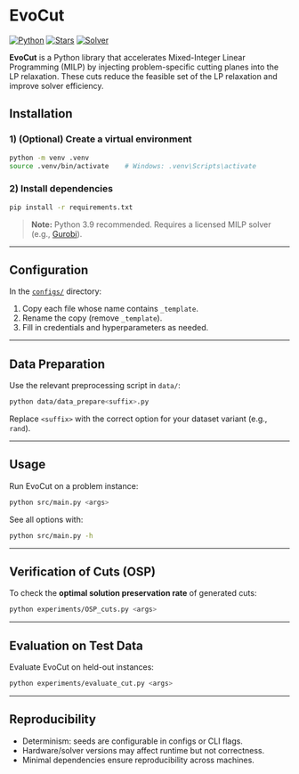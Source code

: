 
# EvoCut
[![Python](https://img.shields.io/badge/python-3.9%2B-blue.svg)](./requirements.txt)
[![Stars](https://img.shields.io/github/stars/milad1378yz/EvoCut?style=social)](https://github.com/milad1378yz/EvoCut/stargazers)
[![Solver](https://img.shields.io/badge/solver-Gurobi-EE3124?logo=gurobi&logoColor=white)](https://www.gurobi.com/)


**EvoCut** is a Python library that accelerates Mixed-Integer Linear Programming (MILP) by injecting problem-specific cutting planes into the LP relaxation. These cuts reduce the feasible set of the LP relaxation and improve solver efficiency.


## Installation

### 1) (Optional) Create a virtual environment
```bash
python -m venv .venv
source .venv/bin/activate    # Windows: .venv\Scripts\activate
````

### 2) Install dependencies

```bash
pip install -r requirements.txt
```

> **Note:** Python 3.9 recommended.
> Requires a licensed MILP solver (e.g., [Gurobi](https://www.gurobi.com/)).

---

## Configuration

In the [`configs/`](./configs) directory:

1. Copy each file whose name contains `_template`.
2. Rename the copy (remove `_template`).
3. Fill in credentials and hyperparameters as needed.

---

## Data Preparation

Use the relevant preprocessing script in `data/`:

```bash
python data/data_prepare<suffix>.py
```

Replace `<suffix>` with the correct option for your dataset variant (e.g., `rand`).

---

## Usage

Run EvoCut on a problem instance:

```bash
python src/main.py <args>
```

See all options with:

```bash
python src/main.py -h
```

---

## Verification of Cuts (OSP)

To check the **optimal solution preservation rate** of generated cuts:

```bash
python experiments/OSP_cuts.py <args>
```

---

## Evaluation on Test Data

Evaluate EvoCut on held-out instances:

```bash
python experiments/evaluate_cut.py <args>
```

---

## Reproducibility

* Determinism: seeds are configurable in configs or CLI flags.
* Hardware/solver versions may affect runtime but not correctness.
* Minimal dependencies ensure reproducibility across machines.



